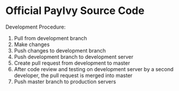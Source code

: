 # Official PayIvy Source Code

Development Procedure:

1. Pull from development branch
2. Make changes
3. Push changes to development branch
4. Push development branch to development server
4. Create pull request from development to master
5. After code review and testing on development server by a second developer, the pull request is merged into master
6. Push master branch to production servers
